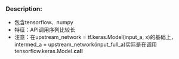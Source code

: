 ### Description:
- 包含tensorflow、numpy
- 特征：API调用序列比较长
- 注意：在upstream_network = tf.keras.Model(input_a, x)的基础上，intermed_a = upstream_network(input_full_a)实际是在调用tensorflow.keras.Model.__call__
